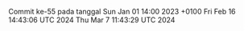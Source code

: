 Commit ke-55 pada tanggal Sun Jan 01 14:00 2023 +0100
Fri Feb 16 14:43:06 UTC 2024
Thu Mar  7 11:43:29 UTC 2024
